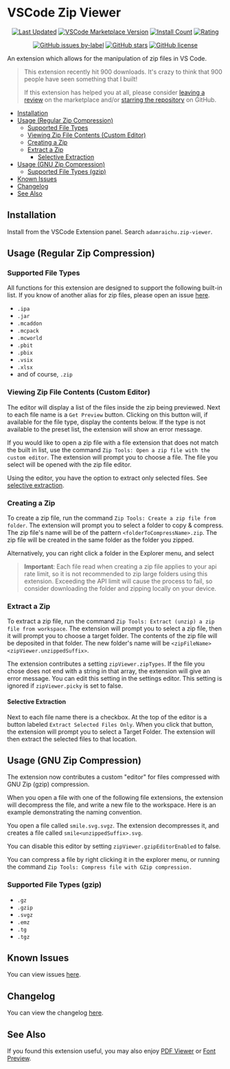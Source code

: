 # VSCode Zip Viewer <!-- markdownlint-disable MD033 -->

<div align="center">

[![Last Updated](https://img.shields.io/visual-studio-marketplace/last-updated/adamraichu.zip-viewer?color=%2300008b&logo=visual%20studio%20code&logoColor=%23007ACC)](https://marketplace.visualstudio.com/items?itemName=AdamRaichu.zip-viewer)
[![VSCode Marketplace Version](https://img.shields.io/visual-studio-marketplace/v/adamraichu.zip-viewer?color=00008b&logo=Visual%20Studio%20Code&logoColor=%23007ACC)](https://marketplace.visualstudio.com/items?itemName=AdamRaichu.zip-viewer)
[![Install Count](https://img.shields.io/visual-studio-marketplace/i/adamraichu.zip-viewer?color=darkblue&label=Install%20Count&logo=visual%20studio%20code&logoColor=%23007ACC)](https://marketplace.visualstudio.com/items?itemName=AdamRaichu.zip-viewer)
[![Rating](https://img.shields.io/visual-studio-marketplace/stars/adamraichu.zip-viewer?color=darkblue&label=Rating&logo=visual%20studio%20code&logoColor=%23007ACC)][review]

[![GitHub issues by-label](https://img.shields.io/github/issues/adamraichu/vscode-zip-viewer/confirmed?color=orange&logo=github)](https://github.com/AdamRaichu/vscode-zip-viewer/labels/confirmed)
[![GitHub stars](https://img.shields.io/github/stars/adamraichu/vscode-zip-viewer)][stargazers]
[![GitHub license](https://img.shields.io/github/license/adamraichu/vscode-zip-viewer)](https://github.com/AdamRaichu/vscode-zip-viewer/blob/main/LICENSE)

</div>

An extension which allows for the manipulation of zip files in VS Code.

> This extension recently hit 900 downloads.
> It's crazy to think that 900 people have seen something that I built!
>
> If this extension has helped you at all, please consider [leaving a review][review] on the marketplace and/or [starring the repository][stargazers] on GitHub.

- [Installation](#installation)
- [Usage (Regular Zip Compression)](#usage-regular-zip-compression)
  - [Supported File Types](#supported-file-types)
  - [Viewing Zip File Contents (Custom Editor)](#viewing-zip-file-contents-custom-editor)
  - [Creating a Zip](#creating-a-zip)
  - [Extract a Zip](#extract-a-zip)
    - [Selective Extraction](#selective-extraction)
- [Usage (GNU Zip Compression)](#usage-gnu-zip-compression)
  - [Supported File Types (gzip)](#supported-file-types-gzip)
- [Known Issues](#known-issues)
- [Changelog](#changelog)
- [See Also](#see-also)

## Installation

Install from the VSCode Extension panel.
Search `adamraichu.zip-viewer`.

## Usage (Regular Zip Compression)

### Supported File Types

All functions for this extension are designed to support the following built-in list.
If you know of another alias for zip files, please open an issue [here][new-zip-type].

- `.ipa`
- `.jar`
- `.mcaddon`
- `.mcpack`
- `.mcworld`
- `.pbit`
- `.pbix`
- `.vsix`
- `.xlsx`
- and of course, `.zip`

### Viewing Zip File Contents (Custom Editor)

The editor will display a list of the files inside the zip being previewed.
Next to each file name is a `Get Preview` button.
Clicking on this button will, if available for the file type, display the contents below.
If the type is not available to the preset list, the extension will show an error message.

If you would like to open a zip file with a file extension that does not match the built in list, use the command `Zip Tools: Open a zip file with the custom editor`.
The extension will prompt you to choose a file.
The file you select will be opened with the zip file editor.

Using the editor, you have the option to extract only selected files. See [selective extraction](#selective-extraction).

### Creating a Zip

To create a zip file, run the command `Zip Tools: Create a zip file from folder`.
The extension will prompt you to select a folder to copy & compress.
The zip file's name will be of the pattern `<folderToCompressName>.zip`.
The zip file will be created in the same folder as the folder you zipped.

Alternatively, you can right click a folder in the Explorer menu, and select

> **Important**: Each file read when creating a zip file applies to your api rate limit, so it is not recommended to zip large folders using this extension.
> Exceeding the API limit will cause the process to fail, so consider downloading the folder and zipping locally on your device.

### Extract a Zip

To extract a zip file, run the command `Zip Tools: Extract (unzip) a zip file from workspace`.
The extension will prompt you to select a zip file, then it will prompt you to choose a target folder.
The contents of the zip file will be deposited in that folder.
The new folder's name will be `<zipFileName><zipViewer.unzippedSuffix>`.

The extension contributes a setting `zipViewer.zipTypes`.
If the file you chose does not end with a string in that array, the extension will give an error message.
You can edit this setting in the settings editor.
This setting is ignored if `zipViewer.picky` is set to false.

#### Selective Extraction

Next to each file name there is a checkbox. At the top of the editor is a button labeled `Extract Selected Files Only`. When you click that button, the extension will prompt you to select a Target Folder. The extension will then extract the selected files to that location.

## Usage (GNU Zip Compression)

The extension now contributes a custom "editor" for files compressed with GNU Zip (gzip) compression.

When you open a file with one of the following file extensions, the extension will decompress the file, and write a new file to the workspace.
Here is an example demonstrating the naming convention.

You open a file called `smile.svg.svgz`.
The extension decompresses it, and creates a file called `smile<unzippedSuffix>.svg`.

You can disable this editor by setting `zipViewer.gzipEditorEnabled` to false.

You can compress a file by right clicking it in the explorer menu, or running the command `Zip Tools: Compress file with GZip compression.`

### Supported File Types (gzip)

- `.gz`
- `.gzip`
- `.svgz`
- `.emz`
- `.tg`
- `.tgz`

## Known Issues

You can view issues [here][issues].

## Changelog

You can view the changelog [here](CHANGELOG.md).

## See Also

If you found this extension useful, you may also enjoy [PDF Viewer][pdf-viewer] or [Font Preview][font-preview].

[new-zip-type]: https://github.com/AdamRaichu/vscode-zip-viewer/issues/new?assignees=AdamRaichu&labels=enhancement%2Cgood+first+issue&template=suggest_ext.yml&title=%5BFeature%5D+Suggested+file+extension%3A+
[pdf-viewer]: https://marketplace.visualstudio.com/items?itemName=AdamRaichu.pdf-viewer
[font-preview]: https://marketplace.visualstudio.com/items?itemName=AdamRaichu.font-viewer
[issues]: https://github.com/AdamRaichu/vscode-zip-viewer/issues
[review]: https://marketplace.visualstudio.com/items?itemName=AdamRaichu.zip-viewer&ssr=false#review-details
[stargazers]: https://github.com/adamraichu/vscode-zip-viewer/stargazers
